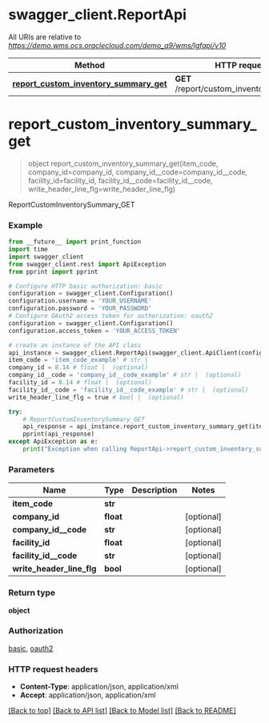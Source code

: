 # swagger_client.ReportApi

All URIs are relative to *https://demo.wms.ocs.oraclecloud.com/demo_a9/wms/lgfapi/v10*

Method | HTTP request | Description
------------- | ------------- | -------------
[**report_custom_inventory_summary_get**](ReportApi.md#report_custom_inventory_summary_get) | **GET** /report/custom_inventory_summary | ReportCustomInventorySummary_GET


# **report_custom_inventory_summary_get**
> object report_custom_inventory_summary_get(item_code, company_id=company_id, company_id__code=company_id__code, facility_id=facility_id, facility_id__code=facility_id__code, write_header_line_flg=write_header_line_flg)

ReportCustomInventorySummary_GET



### Example
```python
from __future__ import print_function
import time
import swagger_client
from swagger_client.rest import ApiException
from pprint import pprint

# Configure HTTP basic authorization: basic
configuration = swagger_client.Configuration()
configuration.username = 'YOUR_USERNAME'
configuration.password = 'YOUR_PASSWORD'
# Configure OAuth2 access token for authorization: oauth2
configuration = swagger_client.Configuration()
configuration.access_token = 'YOUR_ACCESS_TOKEN'

# create an instance of the API class
api_instance = swagger_client.ReportApi(swagger_client.ApiClient(configuration))
item_code = 'item_code_example' # str | 
company_id = 8.14 # float |  (optional)
company_id__code = 'company_id__code_example' # str |  (optional)
facility_id = 8.14 # float |  (optional)
facility_id__code = 'facility_id__code_example' # str |  (optional)
write_header_line_flg = true # bool |  (optional)

try:
    # ReportCustomInventorySummary_GET
    api_response = api_instance.report_custom_inventory_summary_get(item_code, company_id=company_id, company_id__code=company_id__code, facility_id=facility_id, facility_id__code=facility_id__code, write_header_line_flg=write_header_line_flg)
    pprint(api_response)
except ApiException as e:
    print("Exception when calling ReportApi->report_custom_inventory_summary_get: %s\n" % e)
```

### Parameters

Name | Type | Description  | Notes
------------- | ------------- | ------------- | -------------
 **item_code** | **str**|  | 
 **company_id** | **float**|  | [optional] 
 **company_id__code** | **str**|  | [optional] 
 **facility_id** | **float**|  | [optional] 
 **facility_id__code** | **str**|  | [optional] 
 **write_header_line_flg** | **bool**|  | [optional] 

### Return type

**object**

### Authorization

[basic](../README.md#basic), [oauth2](../README.md#oauth2)

### HTTP request headers

 - **Content-Type**: application/json, application/xml
 - **Accept**: application/json, application/xml

[[Back to top]](#) [[Back to API list]](../README.md#documentation-for-api-endpoints) [[Back to Model list]](../README.md#documentation-for-models) [[Back to README]](../README.md)

